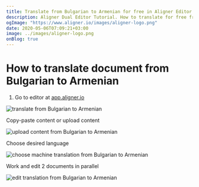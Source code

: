 ```yaml
---
title: Translate from Bulgarian to Armenian for free in Aligner Editor
description: Aligner Dual Editor Tutorial. How to translate for free from Bulgarian to Armenian. Aligner is multilingual document management platform. 
ogImage: "https://www.aligner.io/images/aligner-logo.png"
date: 2020-05-06T07:09:21+03:00
image: ../images/aligner-logo.png
onBlog: true
---
```


# How to translate document from Bulgarian to Armenian

1. Go to editor at [app.aligner.io](https://app.aligner.io "Aligner App web page")

![translate from Bulgarian to Armenian](../aligner-blank-editor.png "translate from Bulgarian to Armenian")

Copy-paste content or upload content

![upload content from Bulgarian to Armenian](../aligner-uploaded-document.png "upload content from Bulgarian to Armenian")

Choose desired language

![choose machine translation from Bulgarian to Armenian](../aligner-language-dropdown.png "choose machine translation from Bulgarian to Armenian")

Work and edit 2 documents in parallel

![edit translation from Bulgarian to Armenian](../aligner-double-sitded-editor.png "edit translation from Bulgarian to Armenian")

